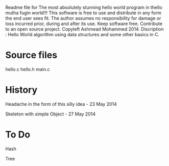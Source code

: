  Readme file for The most absolutely stunning hello world program in thello mutha fugin world!!!
 This software is free to use and distribute in any form the end user sees fit.
 The author assumes no responsibility for damage or loss incurred prior, during and after its use.
 Keep software free. Contribute to an open source project.
 Copyleft Ashmead Mohammed 2014.
 Discription : Hello World algorithm using data structures and some other basics in C. 


# Source files

 hello.c
 hello.h
 main.c
 
# History

 Headache in the form of this silly idea - 23 May 2014
 
 Skeleton with simple Object - 27 May 2014
 
# To Do

 Hash
 
 Tree
